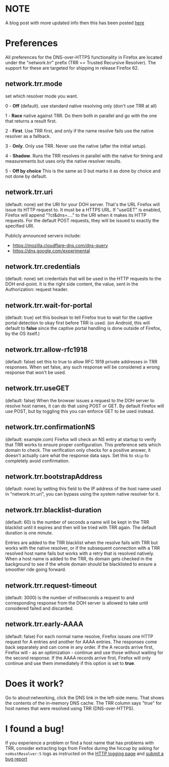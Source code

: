 # NOTE

A blog post with more updated info then this has been posted [here](https://daniel.haxx.se/blog/2018/06/03/inside-firefoxs-doh-engine/)

# Preferences

All preferences for the DNS-over-HTTPS functionality in Firefox are located under the "network.trr" prefix (TRR == Trusted Recursive Resolver). The support for these are targeted for shipping in release Firefox 62.

## network.trr.mode 
set which resolver mode you want.

0 - **Off** (default). use standard native resolving only (don't use TRR at all)

1 - **Race** native against TRR. Do them both in parallel and go with the one that returns a result first.

2 - **First**. Use TRR first, and only if the name resolve fails use the native resolver as a fallback.

3 - **Only**. Only use TRR. Never use the native (after the initial setup).

4 - **Shadow**. Runs the TRR resolves in parallel with the native for timing and measurements but uses only the native resolver results.

5 - **Off by choice** This is the same as 0 but marks it as done by choice and not done by default.

## network.trr.uri

(default: none) set the URI for your DOH server. That's the URL Firefox will issue its HTTP request to. It must be a HTTPS URL. If "useGET" is enabled, Firefox will append "?ct&dns=...." to the URI when it makes its HTTP requests. For the default POST requests, they will be issued to exactly the specified URI.

Publicly announced servers include:
- https://mozilla.cloudflare-dns.com/dns-query
- https://dns.google.com/experimental

## network.trr.credentials

(default: none) set credentials that will be used in the HTTP requests to the DOH end-point. It is the right side content, the value, sent in the Authorization: request header.

## network.trr.wait-for-portal

(default: true) set this boolean to tell Firefox true to wait for the captive portal detection to okay first before TRR is used. (on Android, this will default to **false** since the captive portal handling is done outside of Firefox, by the OS itself.)

## network.trr.allow-rfc1918

(default: false) set this to true to allow RFC 1918 private addresses in TRR responses. When set false, any such response will be considered a wrong response that won't be used.

## network.trr.useGET

(default: false) When the browser issues a request to the DOH server to resolve host names, it can do that using POST or GET. By default Firefox will use POST, but by toggling this you can enforce GET to be used instead.

## network.trr.confirmationNS

(default: example.com) Firefox will check an NS entry at startup to verify that TRR works to ensure proper configuration. This preference sets which domain to check. The verification only checks for a positive answer, it doesn't actually care what the response data says. Set this to `skip` to completely avoid confirmation.

## network.trr.bootstrapAddress

(default: none) by setting this field to the IP address of the host name used in "network.trr.uri", you can bypass using the system native resolver for it.

## network.trr.blacklist-duration

(default: 60) is the number of seconds a name will be kept in the TRR blacklist until it expires and then will be tried with TRR again. The default duration is one minute.

Entries are added to the TRR blacklist when the resolve fails with TRR but works with the native resolver, or if the subsequent connection with a TRR resolved host name fails but works with a retry that is resolved natively. When a host name is added to the TRR, its domain gets checked in the background to see if the whole domain should be blacklisted to ensure a smoother ride going forward.

## network.trr.request-timeout

(default: 3000) is the number of milliseconds a request to and corresponding response from the DOH server is allowed to take until considered failed and discarded.

## network.trr.early-AAAA

(default: false) For each normal name resolve, Firefox issues one HTTP request for A entries and another for AAAA entries. The responses come back separately and can come in any order. If the A records arrive first, Firefox will - as an optimization - continue and use those without waiting for the second response. If the AAAA records arrive first, Firefox will only continue and use them immediately if this option is set to **true**.

# Does it work?

Go to about:networking, click the DNS link in the left-side menu. That shows the contents of the in-memory DNS cache. The TRR column says "true" for host names that were resolved using TRR (DNS-over-HTTPS).

# I found a bug!

If you experience a problem or find a host name that has problems with TRR, consider extracting logs from Firefox during the hiccup by asking for `nsHostResolver:5` logs as instructed on the [HTTP logging page](https://developer.mozilla.org/en-US/docs/Mozilla/Debugging/HTTP_logging) and [submit a bug report](https://bugzilla.mozilla.org/enter_bug.cgi?assigned_to=nobody%40mozilla.org&bug_file_loc=http%3A%2F%2F&bug_ignored=0&bug_severity=normal&bug_status=NEW&cf_blocking_fennec=---&cf_fx_iteration=---&cf_fx_points=---&cf_platform_rel=---&cf_status_firefox59=---&cf_status_firefox60=---&cf_status_firefox61=affected&cf_status_firefox_esr52=---&cf_status_thunderbird_esr52=---&cf_tracking_firefox60=---&cf_tracking_firefox61=---&cf_tracking_firefox_esr52=---&cf_tracking_firefox_relnote=---&cf_tracking_thunderbird_esr52=---&component=Networking%3A%20DNS&contenttypemethod=autodetect&contenttypeselection=text%2Fplain&defined_groups=1&flag_type-203=X&flag_type-37=X&flag_type-4=X&flag_type-41=X&flag_type-5=X&flag_type-607=X&flag_type-721=X&flag_type-737=X&flag_type-787=X&flag_type-799=X&flag_type-800=X&flag_type-803=X&flag_type-835=X&flag_type-846=X&flag_type-855=X&flag_type-863=X&flag_type-864=X&flag_type-914=X&flag_type-916=X&form_name=enter_bug&maketemplate=Remember%20values%20as%20bookmarkable%20template&op_sys=Unspecified&priority=--&product=Core&rep_platform=Unspecified&target_milestone=---&version=Trunk)
